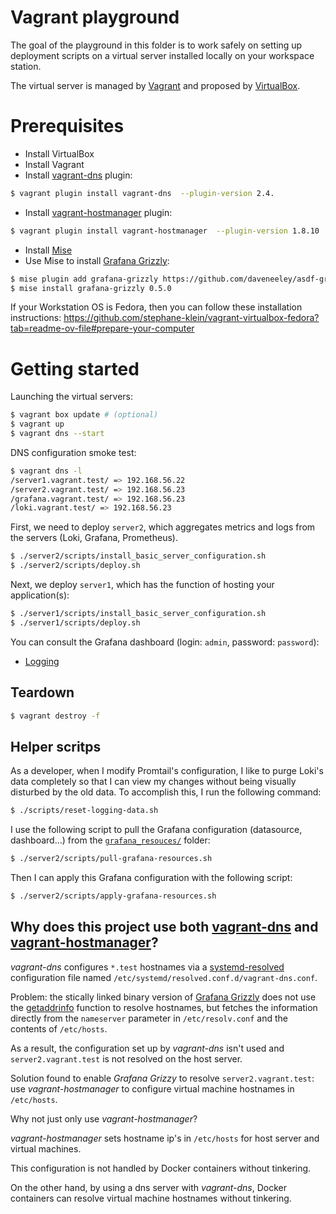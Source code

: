 # Vagrant playground

The goal of the playground in this folder is to work safely on setting up deployment scripts
on a virtual server installed locally on your workspace station.

The virtual server is managed by [Vagrant](https://github.com/hashicorp/vagrant/) and proposed by [VirtualBox](https://en.wikipedia.org/wiki/VirtualBox).

# Prerequisites

- Install VirtualBox
- Install Vagrant
- Install [vagrant-dns](https://github.com/BerlinVagrant/vagrant-dns) plugin:

```sh
$ vagrant plugin install vagrant-dns  --plugin-version 2.4.
```

- Install [vagrant-hostmanager](https://github.com/devopsgroup-io/vagrant-hostmanager) plugin:

```sh
$ vagrant plugin install vagrant-hostmanager  --plugin-version 1.8.10
```

- Install [Mise](https://mise.jdx.dev/)
- Use Mise to install [Grafana Grizzly](https://github.com/daveneeley/asdf-grafana-grizzly):

```sh
$ mise plugin add grafana-grizzly https://github.com/daveneeley/asdf-grafana-grizzly.git
$ mise install grafana-grizzly 0.5.0
```

If your Workstation OS is Fedora, then you can follow these installation instructions: https://github.com/stephane-klein/vagrant-virtualbox-fedora?tab=readme-ov-file#prepare-your-computer


# Getting started

Launching the virtual servers:

```sh
$ vagrant box update # (optional)
$ vagrant up
$ vagrant dns --start
``` 

DNS configuration smoke test:

```sh
$ vagrant dns -l
/server1.vagrant.test/ => 192.168.56.22
/server2.vagrant.test/ => 192.168.56.23
/grafana.vagrant.test/ => 192.168.56.23
/loki.vagrant.test/ => 192.168.56.23
```

First, we need to deploy `server2`, which aggregates metrics and logs from the servers (Loki, Grafana, Prometheus).

```sh
$ ./server2/scripts/install_basic_server_configuration.sh
$ ./server2/scripts/deploy.sh
```

Next, we deploy `server1`, which has the function of hosting your application(s):

```sh
$ ./server1/scripts/install_basic_server_configuration.sh
$ ./server1/scripts/deploy.sh
```

You can consult the Grafana dashboard (login: `admin`, password: `password`):

- [Logging](http://grafana.vagrant.test:3000/d/ce19yxmtnfx1cd/logging?orgId=1)

## Teardown

```sh
$ vagrant destroy -f
```

## Helper scritps

As a developer, when I modify Promtail's configuration, I like to purge Loki's data completely so that I can view my
changes without being visually disturbed by the old data. To accomplish this, I run the following command:

```sh
$ ./scripts/reset-logging-data.sh
```

I use the following script to pull the Grafana configuration (datasource, dashboard...) from the [`grafana_resouces/`](grafana_resouces/) folder:

```sh
$ ./server2/scripts/pull-grafana-resources.sh
```

Then I can apply this Grafana configuration with the following script:

```sh
$ ./server2/scripts/apply-grafana-resources.sh
```

## Why does this project use both [vagrant-dns](https://github.com/BerlinVagrant/vagrant-dns) and [vagrant-hostmanager](https://github.com/devopsgroup-io/vagrant-hostmanager)?

*vagrant-dns* configures `*.test` hostnames via a [systemd-resolved](https://man.archlinux.org/man/systemd-resolved.service.8.en) configuration file named `/etc/systemd/resolved.conf.d/vagrant-dns.conf`.

Problem: the stically linked binary version of [Grafana Grizzly](https://github.com/daveneeley/asdf-grafana-grizzly) does
not use the [getaddrinfo](https://man.archlinux.org/man/getaddrinfo.3.en) function to resolve hostnames, but fetches
the information directly from the `nameserver` parameter in `/etc/resolv.conf` and the contents of `/etc/hosts`.

As a result, the configuration set up by *vagrant-dns* isn't used and `server2.vagrant.test` is not resolved on the host server.

Solution found to enable *Grafana Grizzy* to resolve `server2.vagrant.test`: use *vagrant-hostmanager* to configure virtual machine hostnames in `/etc/hosts`.

Why not just only use *vagrant-hostmanager*?

*vagrant-hostmanager* sets hostname ip's in `/etc/hosts` for host server and virtual machines.

This configuration is not handled by Docker containers without tinkering.

On the other hand, by using a dns server with *vagrant-dns*, Docker containers can resolve virtual machine hostnames without tinkering.
